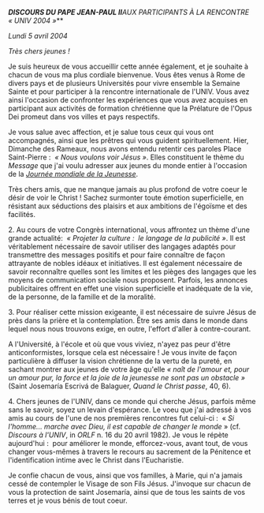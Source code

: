 ***DISCOURS DU PAPE JEAN-PAUL II**AUX PARTICIPANTS  À  LA RENCONTRE « *UNIV 2004* »***

*Lundi 5 avril 2004*

*Très chers jeunes !*

Je suis heureux de vous accueillir cette année également, et je souhaite à chacun de vous ma plus cordiale bienvenue. Vous êtes venus à Rome de divers pays et de plusieurs Universités pour vivre ensemble la Semaine Sainte et pour participer à la rencontre internationale de l'UNIV. Vous avez ainsi l'occasion de confronter les expériences que vous avez acquises en participant aux activités de formation chrétienne que la Prélature de l'Opus Dei promeut dans vos villes et pays respectifs.

Je vous salue avec affection, et je salue tous ceux qui vous ont accompagnés, ainsi que les prêtres qui vous guident spirituellement. Hier, Dimanche des Rameaux, nous avons entendu retentir ces paroles Place Saint-Pierre :  *« *Nous voulons voir Jésus* »*. Elles constituent le thème du *Message* que j'ai voulu adresser aux jeunes du monde entier à l'occasion de la *[Journée mondiale de la Jeunesse](http://localhost/gmg/documents/gmg_2004_fr.html)*.

Très chers amis, que ne manque jamais au plus profond de votre coeur le désir de voir le Christ ! Sachez surmonter toute émotion superficielle, en résistant aux séductions des plaisirs et aux ambitions de l'égoïsme et des facilités.

2. Au cours de votre Congrès international, vous affrontez un thème d'une grande actualité:  *« *Projeter la culture :  le langage de la publicité* »*. Il est véritablement nécessaire de savoir utiliser des langages adaptés pour transmettre des messages positifs et pour faire connaître de façon attrayante de nobles idéaux et initiatives. Il est également nécessaire de savoir reconnaître quelles sont les limites et les pièges des langages que les moyens de communication sociale nous proposent. Parfois, les annonces publicitaires offrent en effet une vision superficielle et inadéquate de la vie, de la personne, de la famille et de la moralité.

3. Pour réaliser cette mission exigeante, il est nécessaire de suivre Jésus de près dans la prière et la contemplation. Être ses amis dans le monde dans lequel nous nous trouvons exige, en outre, l'effort d'aller à contre-courant.

A l'Université, à l'école et où que vous viviez, n'ayez pas peur d'être anticonformistes, lorsque cela est nécessaire ! Je vous invite de façon particulière à diffuser la vision chrétienne de la vertu de la pureté, en sachant montrer aux jeunes de votre âge qu'elle *« *naît de l'amour et, pour un amour pur, la force et la joie de la jeunesse ne sont pas un obstacle* »* (Saint Josemaría Escrivá de Balaguer, *Quand le Christ passe*, 40, 6).

4. Chers jeunes de l'UNIV, dans ce monde qui cherche Jésus, parfois même sans le savoir, soyez un levain d'espérance. Le voeu que j'ai adressé à vos amis au cours de l'une de nos premières rencontres fut celui-ci :  « *Si l'homme... marche avec Dieu, il est capable de changer le monde* » (cf. *Discours à l'UNIV*, in *ORLF* n. 16 du 20 avril 1982). Je vous le répète aujourd'hui :  pour améliorer le monde, efforcez-vous, avant tout, de vous changer vous-mêmes à travers le recours au sacrement de la Pénitence et l'identification intime avec le Christ dans l'Eucharistie.

Je confie chacun de vous, ainsi que vos familles, à Marie, qui n'a jamais cessé de contempler le Visage de son Fils Jésus. J'invoque sur chacun de vous la protection de saint Josemaría, ainsi que de tous les saints de vos terres et je vous bénis de tout coeur.